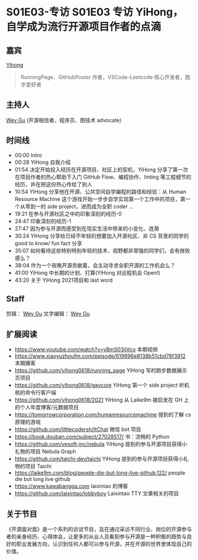 # S01E03-专访 S01E03 专访 YiHong，自学成为流行开源项目作者的点滴

## 嘉宾

[Yihong](https://github.com/yihong0618)

> RunningPage、GitHubPoster 作者，VSCode-Leetcode 核心开发者，跑步爱好者

## 主持人

[Wey Gu](https://github.com/wey-gu) (开源相信者、程序员、图技术 advocate）

## 时间线

- 00:00 Intro 
- 00:28 YiHong 自我介绍
- 01:54 决定开始投入经历在开源项目、社区上的契机，YiHong 分享了第一次在项目作者的热心帮助下入门 GitHub Flow、编程协作、linting 等工程细节的经历，并在把这份热心传给了别人
- 10:54 YiHong 分享他在开源、公共空间自学编程的路径和经验：从 Human Resource Machine 这个游戏开始一步步自学实现第一个工作中的项目，第一个从零到一的 side project，进而成为全职 coder ... 
- 19:21 在参与开源社区之中的印象深刻的经历-0
- 24:47 印象深刻的经历-1
- 27:47 因为参与开源而感受到在现实生活中带来的小变化、涟漪
- 30:24 YiHong 分享给已经不年轻的想要加入开源社区、非 CS 背景的同学的 good to know/ fun fact 分享
- 35:07 如何看待这些特别特别年轻的技术、视野都非常强的同学们，会有挫败感么？
- 38:04 作为一个夜晚开源贡献着，会主动寻求全职开源的工作机会么？
- 41:00 YiHong 中长期的计划、打算(YiHong 对远程机会 Open!)
- 43:20 关于 YiHong 2021项目和 last word

## Staff

剪辑： [Wey Gu](https://github.com/wey-gu)
文字编辑： [Wey Gu](https://github.com/wey-gu)

## 扩展阅读

- https://www.youtube.com/watch?v=yBmS03iiVco 本期视频
- https://www.xiaoyuzhoufm.com/episode/619896e8138b51cbd78f3912 本期播客
- https://github.com/yihong0618/running_page YiHong 写的跑步数据展示页项目
- https://github.com/yihong0618/gaycore YiHong 第一个 side project 听机核的命令行客户端
- https://github.com/yihong0618/2021 YiHong 从 Laike9m 被启发在 GH 上的个人年度博客/元数据项目
- https://tomorrowcorporation.com/humanresourcemachine 提到的了解 cs 原理的游戏
- https://github.com/littlecodersh/ItChat 微信 bot 项目
- https://book.douban.com/subject/27028517/ 书：流畅的 Python
- https://github.com/vesoft-inc/nebula YiHong 提到的参与开源项目获得小礼物的项目 Nebula Graph
- https://github.com/taichi-dev/taichi YiHong 提到的参与开源项目获得小礼物的项目 Taichi
- https://laike9m.com/blog/people-die-but-long-live-github,122/ people die but long live github
- https://www.kawabangga.com laixintao 的博客
- https://github.com/laixintao/lobbyboy Laixintao TTY 文章相关的项目

## 关于节目

《开源面对面》是一个系列的访谈节目，旨在通过采访不同行业、岗位的开源参与者的亲身经历、心得体会，让更多的从业人员看到参与开源是一种积极的趋势与良好的职业发展方向，认识到任何人都可以参与开源，并在开源的世界里体现自己的价值。
